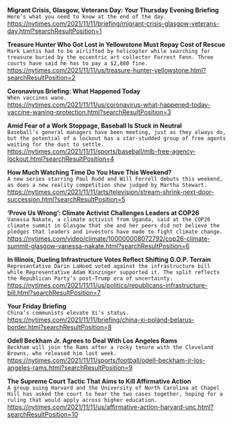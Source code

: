 **Migrant Crisis, Glasgow, Veterans Day: Your Thursday Evening Briefing**\
`Here’s what you need to know at the end of the day.`\
https://nytimes.com/2021/11/11/briefing/migrant-crisis-glasgow-veterans-day.html?searchResultPosition=1

**Treasure Hunter Who Got Lost in Yellowstone Must Repay Cost of Rescue**\
`Mark Lantis had to be airlifted by helicopter while searching for treasure buried by the eccentric art collector Forrest Fenn. Three courts have said he has to pay a $2,880 fine.`\
https://nytimes.com/2021/11/11/us/treasure-hunter-yellowstone.html?searchResultPosition=2

**Coronavirus Briefing: What Happened Today**\
`When vaccines wane.`\
https://nytimes.com/2021/11/11/us/coronavirus-what-happened-today-vaccine-waning-protection.html?searchResultPosition=3

**Amid Fear of a Work Stoppage, Baseball Is Stuck in Neutral**\
`Baseball’s general managers have been meeting, just as they always do, but the potential of a lockout has a star-studded group of free agents waiting for the dust to settle.`\
https://nytimes.com/2021/11/11/sports/baseball/mlb-free-agency-lockout.html?searchResultPosition=4

**How Much Watching Time Do You Have This Weekend?**\
`A new series starring Paul Rudd and Will Ferrell debuts this weekend, as does a new reality competition show judged by Martha Stewart.`\
https://nytimes.com/2021/11/11/arts/television/stream-shrink-next-door-succession.html?searchResultPosition=5

**‘Prove Us Wrong’: Climate Activist Challenges Leaders at COP26**\
`Vanessa Nakate, a climate activist from Uganda, said at the COP26 climate summit in Glasgow that she and her peers did not believe the pledges that leaders and investors have made to fight climate change.`\
https://nytimes.com/video/climate/100000008072792/cop26-climate-summit-glasgow-vanessa-nakate.html?searchResultPosition=6

**In Illinois, Dueling Infrastructure Votes Reflect Shifting G.O.P. Terrain**\
`Representative Darin LaHood voted against the infrastructure bill while Representative Adam Kinzinger supported it. The split reflects the Republican Party’s post-Trump era of uncertainty.`\
https://nytimes.com/2021/11/11/us/politics/republicans-infrastructure-bill.html?searchResultPosition=7

**Your Friday Briefing**\
`China’s communists elevate Xi’s status.`\
https://nytimes.com/2021/11/11/briefing/china-xi-poland-belarus-border.html?searchResultPosition=8

**Odell Beckham Jr. Agrees to Deal With Los Angeles Rams**\
`Beckham will join the Rams after a rocky tenure with the Cleveland Browns, who released him last week.`\
https://nytimes.com/2021/11/11/sports/football/odell-beckham-jr-los-angeles-rams.html?searchResultPosition=9

**The Supreme Court Tactic That Aims to Kill Affirmative Action**\
`A group suing Harvard and the University of North Carolina at Chapel Hill has asked the court to hear the two cases together, hoping for a ruling that would apply across higher education.`\
https://nytimes.com/2021/11/11/us/affirmative-action-harvard-unc.html?searchResultPosition=10

